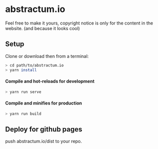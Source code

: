 # abstractum.io

Feel free to make it yours, copyright notice is only for the content in the website. (and because it looks cool)  

## Setup
Clone or download then from a terminal:
```bash
> cd path/to/abstractum.io   
> yarn install
```
#### Compile and hot-reloads for development
```bash
> yarn run serve
```

#### Compile and minifies for production
```bash
> yarn run build
```

## Deploy for github pages

push abstractum.io/dist to your repo.
